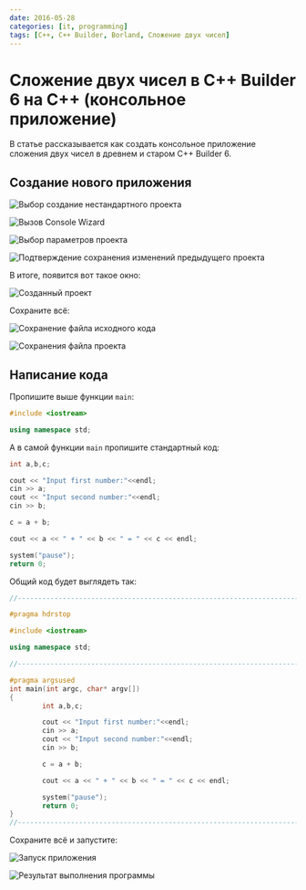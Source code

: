 ```yaml
---
date: 2016-05-28
categories: [it, programming]
tags: [C++, C++ Builder, Borland, Сложение двух чисел]
---
```


# Сложение двух чисел в C++ Builder 6 на C++ (консольное приложение)

В статье рассказывается как создать консольное приложение сложения двух чисел в древнем и старом C++ Builder 6.

## Создание нового приложения

![Выбор создание нестандартного проекта](img/new-project_01.png)

![Вызов Console Wizard](img/new-project_02.png)

![Выбор параметров проекта](img/new-project_03.png)

![Подтверждение сохранения изменений предыдущего проекта](img/new-project_04.png)

В итоге, появится вот такое окно:

![Созданный проект](img/new-project_05.png)

Сохраните всё:

![Сохранение файла исходного кода](img/new-project_06.png)

![Сохранения файла проекта](img/new-project_07.png)

## Написание кода

Пропишите выше функции `main`:

```cpp
#include <iostream>

using namespace std;
```

А в самой функции `main` пропишите стандартный код:

```cpp
int a,b,c;

cout << "Input first number:"<<endl;
cin >> a;
cout << "Input second number:"<<endl;
cin >> b;

c = a + b;

cout << a << " + " << b << " = " << c << endl;

system("pause");
return 0;
```

Общий код будет выглядеть так:

```cpp
//---------------------------------------------------------------------------

#pragma hdrstop

#include <iostream>

using namespace std;

//---------------------------------------------------------------------------

#pragma argsused
int main(int argc, char* argv[])
{
        int a,b,c;

        cout << "Input first number:"<<endl;
        cin >> a;
        cout << "Input second number:"<<endl;
        cin >> b;

        c = a + b;

        cout << a << " + " << b << " = " << c << endl;

        system("pause");
        return 0;
}
//---------------------------------------------------------------------------
```

Сохраните всё и запустите:

![Запуск приложения](img/run.png)

![Результат выполнения программы](img/result.png)
